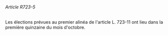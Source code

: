 ###### Article R723-5

Les élections prévues au premier alinéa de l'article L. 723-11 ont lieu dans la première quinzaine du mois d'octobre.

